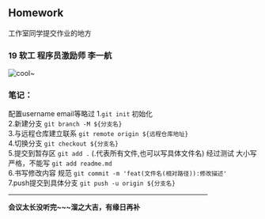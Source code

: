## Homework

工作室同学提交作业的地方

### 19 软工 程序员激励师 李一航
![cool~](https://i.loli.net/2020/11/25/JW6I2fhmbEUHgsz.jpg)
### 笔记：
配置username email等略过
1.`git init` 初始化<br/>
2.新建分支 `git branch -M ${分支名}`<br/>
3.与远程仓库建立联系 `git remote origin ${远程仓库地址}`<br/>
4.切换分支 `git checkout ${分支名}`<br/>
5.提交到暂存区 `git add .` (.代表所有文件,也可以写具体文件名) 经过测试 大小写严格，不能写 `git add readme.md`<br/>
6.书写修改内容 规范 `git commit -m 'feat(文件名(相对路径)):修改描述'`<br/>
7.push提交到具体分支 `git push -u origin ${分支名}`<br/>
<hr style="FILTER: alpha(opacity=100,finishopacity=0,style=2)" width="80%" color=#987cb9 SIZE=10 />

**会议太长没听完~~~溜之大吉，有缘日再补**
